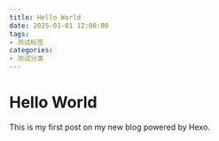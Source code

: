 ```yaml
---
title: Hello World
date: 2025-01-01 12:00:00
tags:
- 测试标签
categories:
- 测试分类
---
```

# Hello World
This is my first post on my new blog powered by Hexo.
